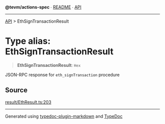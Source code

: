 **@tevm/actions-spec** ∙ [README](../README.md) ∙ [API](../API.md)

***

[API](../API.md) > EthSignTransactionResult

# Type alias: EthSignTransactionResult

> **EthSignTransactionResult**: `Hex`

JSON-RPC response for `eth_signTransaction` procedure

## Source

[result/EthResult.ts:203](https://github.com/evmts/tevm-monorepo/blob/main/core/actions-spec/src/result/EthResult.ts#L203)

***
Generated using [typedoc-plugin-markdown](https://www.npmjs.com/package/typedoc-plugin-markdown) and [TypeDoc](https://typedoc.org/)
